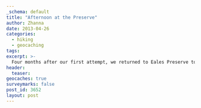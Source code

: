```yaml
---
_schema: default
title: "Afternoon at the Preserve"
author: Zhanna
date: 2013-04-26
categories:
  - hiking
  - geocaching
tags:
excerpt: >-
  Four months after our first attempt, we returned to Eales Preserve to finish a geocache hunt. 
header:
  teaser:
geocaches: true
surveymarks: false
post_id: 3652
layout: post 
---
```


